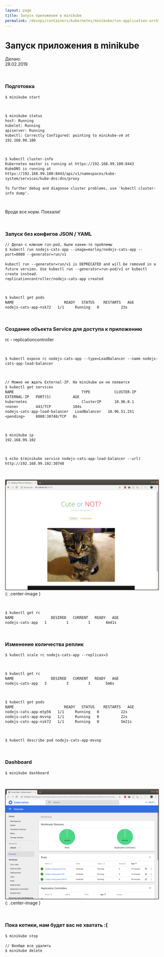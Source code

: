 ```yaml
---
layout: page
title: Запуск приложения в minikube
permalink: /devops/containers/kubernetes/minikube/run-application-archive/
---
```


# Запуск приложения в minikube

Делаю:  
28.02.2019

<br/>

### Подготовка

    $ minikube start

<br/>

    $ minikube status
    host: Running
    kubelet: Running
    apiserver: Running
    kubectl: Correctly Configured: pointing to minikube-vm at 192.168.99.100

<br/>

    $ kubectl cluster-info
    Kubernetes master is running at https://192.168.99.100:8443
    KubeDNS is running at https://192.168.99.100:8443/api/v1/namespaces/kube-system/services/kube-dns:dns/proxy

    To further debug and diagnose cluster problems, use 'kubectl cluster-info dump'.

<br/>

Вроде все норм. Поехали!

<br/>

### Запуск без конфигов JSON / YAML

    // Делал с ключом run-pod, были какие-то проблемы
    $ kubectl run nodejs-cats-app --image=marley/nodejs-cats-app --port=8080 --generator=run/v1

    kubectl run --generator=run/v1 is DEPRECATED and will be removed in a future version. Use kubectl run --generator=run-pod/v1 or kubectl create instead.
    replicationcontroller/nodejs-cats-app created

<br/>

    $ kubectl get pods
    NAME                       READY   STATUS    RESTARTS   AGE
    nodejs-cats-app-nsk72   1/1     Running   0          23s

<br/>

### Создание объекта Service для доступа к приложению

rc - replicationcontroller

<br/>

    $ kubectl expose rc nodejs-cats-app --type=LoadBalancer --name nodejs-cats-app-load-balancer

<br/>

    // Можно не ждать External-IP. На minikube он не появится
    $ kubectl get services
    NAME                               TYPE           CLUSTER-IP     EXTERNAL-IP   PORT(S)          AGE
    kubernetes                         ClusterIP      10.96.0.1      <none>        443/TCP          104s
    nodejs-cats-app-load-balancer   LoadBalancer   10.96.51.251   <pending>     8080:30748/TCP   8s

<br/>

    $ minikube ip
    192.168.99.102

<br/>

    $ echo $(minikube service nodejs-cats-app-load-balancer --url)
    http://192.168.99.102:30748

<br/>

![Cats inside minikube](/img/devops/containers/kubernetes/nodejs-cats-app.png "Cats inside minikube"){: .center-image }

<br/>

    $ kubectl get rc
    NAME                 DESIRED   CURRENT   READY   AGE
    nodejs-cats-app   1         1         1       4m41s

<br/>

### Изменение количества реплик

    $ kubectl scale rc nodejs-cats-app --replicas=3

<br/>

    $ kubectl get rc
    NAME                 DESIRED   CURRENT   READY   AGE
    nodejs-cats-app   3         3         3       5m6s

<br/>

    $ kubectl get pods
    NAME                       READY   STATUS    RESTARTS   AGE
    nodejs-cats-app-mtp56   1/1     Running   0          22s
    nodejs-cats-app-mvvnp   1/1     Running   0          22s
    nodejs-cats-app-nsk72   1/1     Running   0          5m21s

<br/>

    $ kubectl describe pod nodejs-cats-app-mvvnp

<br/>

### Dashboard

    $ minikube dashboard

<br/>

![minikube dashboard](/img/devops/containers/kubernetes/dashboard.png "minikube dashboard"){: .center-image }

<br/>

### Пока котики, нам будет вас не хватать :(

<!--
    // Удалить все модули, службы и контроллер репликации. Секреты не удалятся.
    $ kubectl delete all --all

    // Удалить все созданные модули (Контроллер репликации будет поднимать модуль из-за команды run/v1)
    $ kubectl delete po --all

-->

    $ minikube stop

    // Вообще все удалить
    $ minikube delete
